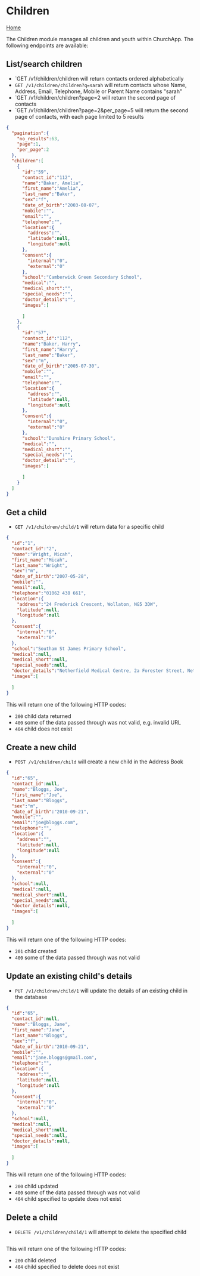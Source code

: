 # Children

[Home](https://github.com/ChurchApp/churchapp-api)

The Children module manages all children and youth within ChurchApp. The following endpoints are available:

## List/search children

* `GET /v1/children/children will return contacts ordered alphabetically
* `GET /v1/children/children?q=sarah` will return contacts whose Name, Address, Email, Telephone, Mobile or Parent Name contains "sarah"
* `GET /v1/children/children?page=2 will return the second page of contacts
* `GET /v1/children/children?page=2&per_page=5 will return the second page of contacts, with each page limited to 5 results

```json
{
  "pagination":{
    "no_results":63,
    "page":1,
    "per_page":2
  },
  "children":[
    {
      "id":"59",
      "contact_id":"112",
      "name":"Baker, Amelia",
      "first_name":"Amelia",
      "last_name":"Baker",
      "sex":"f",
      "date_of_birth":"2003-08-07",
      "mobile":"",
      "email":"",
      "telephone":"",
      "location":{
        "address":"",
        "latitude":null,
        "longitude":null
      },
      "consent":{
        "internal":"0",
        "external":"0"
      },
      "school":"Camberwick Green Secondary School",
      "medical":"",
      "medical_short":"",
      "special_needs":"",
      "doctor_details":"",
      "images":[
        
      ]
    },
    {
      "id":"57",
      "contact_id":"112",
      "name":"Baker, Harry",
      "first_name":"Harry",
      "last_name":"Baker",
      "sex":"m",
      "date_of_birth":"2005-07-30",
      "mobile":"",
      "email":"",
      "telephone":"",
      "location":{
        "address":"",
        "latitude":null,
        "longitude":null
      },
      "consent":{
        "internal":"0",
        "external":"0"
      },
      "school":"Dunshire Primary School",
      "medical":"",
      "medical_short":"",
      "special_needs":"",
      "doctor_details":"",
      "images":[
        
      ]
    }
  ]
}
```


## Get a child

* `GET /v1/children/child/1` will return data for a specific child

```json
{
  "id":"1",
  "contact_id":"2",
  "name":"Wright, Micah",
  "first_name":"Micah",
  "last_name":"Wright",
  "sex":"m",
  "date_of_birth":"2007-05-28",
  "mobile":"",
  "email":null,
  "telephone":"01062 438 661",
  "location":{
    "address":"24 Frederick Crescent, Wollaton, NG5 3DW",
    "latitude":null,
    "longitude":null
  },
  "consent":{
    "internal":"0",
    "external":"0"
  },
  "school":"Southam St James Primary School",
  "medical":null,
  "medical_short":null,
  "special_needs":null,
  "doctor_details":"Netherfield Medical Centre, 2a Forester Street, Netherfield, Nottingham, NG42NJ",
  "images":[
    
  ]
}
```

This will return one of the following HTTP codes:

* `200` child data returned
* `400` some of the data passed through was not valid, e.g. invalid URL
* `404` child does not exist

## Create a new child

* `POST /v1/children/child` will create a new child in the Address Book

```json
{
  "id":"65",
  "contact_id":null,
  "name":"Bloggs, Joe",
  "first_name":"Joe",
  "last_name":"Bloggs",
  "sex":"m",
  "date_of_birth":"2010-09-21",
  "mobile":"",
  "email":"joe@bloggs.com",
  "telephone":"",
  "location":{
    "address":"",
    "latitude":null,
    "longitude":null
  },
  "consent":{
    "internal":"0",
    "external":"0"
  },
  "school":null,
  "medical":null,
  "medical_short":null,
  "special_needs":null,
  "doctor_details":null,
  "images":[
    
  ]
}
```

This will return one of the following HTTP codes:

* `201` child created
* `400` some of the data passed through was not valid

## Update an existing child's details

* `PUT /v1/children/child/1` will update the details of an existing child in the database

```json
{
  "id":"65",
  "contact_id":null,
  "name":"Bloggs, Jane",
  "first_name":"Jane",
  "last_name":"Bloggs",
  "sex":"f",
  "date_of_birth":"2010-09-21",
  "mobile":"",
  "email":"jane.bloggs@gmail.com",
  "telephone":"",
  "location":{
    "address":"",
    "latitude":null,
    "longitude":null
  },
  "consent":{
    "internal":"0",
    "external":"0"
  },
  "school":null,
  "medical":null,
  "medical_short":null,
  "special_needs":null,
  "doctor_details":null,
  "images":[
    
  ]
}
```

This will return one of the following HTTP codes:

* `200` child updated
* `400` some of the data passed through was not valid
* `404` child specified to update does not exist

## Delete a child

* `DELETE /v1/children/child/1` will attempt to delete the specified child

```json

```

This will return one of the following HTTP codes:

* `200` child deleted
* `404` child specified to delete does not exist
